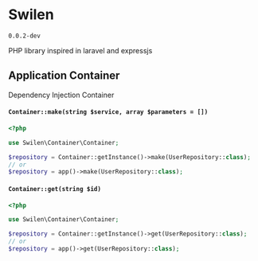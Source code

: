 # Swilen
`0.0.2-dev`

PHP library inspired in laravel and expressjs

## Application Container

Dependency Injection Container

#### `Container::make(string $service, array $parameters = [])`

```PHP 
<?php

use Swilen\Container\Container;

$repository = Container::getInstance()->make(UserRepository::class);
// or
$repository = app()->make(UserRepository::class);

```

#### `Container::get(string $id)`

```PHP 
<?php

use Swilen\Container\Container;

$repository = Container::getInstance()->get(UserRepository::class);
// or
$repository = app()->get(UserRepository::class);

```


